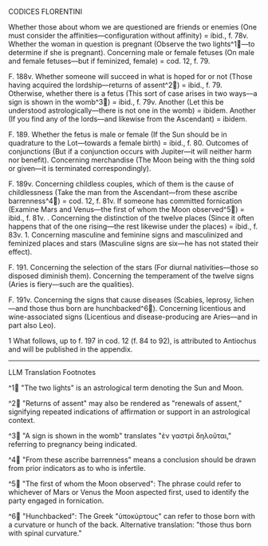 CODICES FLORENTINI

Whether those about whom we are questioned are friends or enemies (One must consider the affinities—configuration without affinity) = ibid., f. 78v.
Whether the woman in question is pregnant (Observe the two lights^1🤖—to determine if she is pregnant).
Concerning male or female fetuses (On male and female fetuses—but if feminized, female) = cod. 12, f. 79.

F. 188v. Whether someone will succeed in what is hoped for or not (Those having acquired the lordship—returns of assent^2🤖) = ibid., f. 79.
Otherwise, whether there is a fetus (This sort of case arises in two ways—a sign is shown in the womb^3🤖) = ibid., f. 79v.
Another (Let this be understood astrologically—there is not one in the womb) = ibidem.
Another (If you find any of the lords—and likewise from the Ascendant) = ibidem.

F. 189. Whether the fetus is male or female (If the Sun should be in quadrature to the Lot—towards a female birth) = ibid., f. 80.
Outcomes of conjunctions (But if a conjunction occurs with Jupiter—it will neither harm nor benefit).
Concerning merchandise (The Moon being with the thing sold or given—it is terminated correspondingly).

F. 189v. Concerning childless couples, which of them is the cause of childlessness (Take the man from the Ascendant—from these ascribe barrenness^4🤖) = cod. 12, f. 81v.
If someone has committed fornication (Examine Mars and Venus—the first of whom the Moon observed^5🤖) = ibid., f. 81v.
<Valens>. Concerning the distinction of the twelve places (Since it often happens that of the one rising—the rest likewise under the places) = ibid., f. 83v.
<Antiochus> 1. Concerning masculine and feminine signs and masculinized and feminized places and stars (Masculine signs are six—he has not stated their effect).

F. 191. Concerning the selection of the stars (For diurnal nativities—those so disposed diminish them).
Concerning the temperament of the twelve signs (Aries is fiery—such are the qualities).

F. 191v. Concerning the signs that cause diseases (Scabies, leprosy, lichen—and those thus born are hunchbacked^6🤖).
Concerning licentious and wine-associated signs (Licentious and disease-producing are Aries—and in part also Leo).

1 What follows, up to f. 197 in cod. 12 (f. 84 to 92), is attributed to Antiochus and will be published in the appendix.

---

LLM Translation Footnotes

^1🤖 "The two lights" is an astrological term denoting the Sun and Moon.

^2🤖 "Returns of assent" may also be rendered as "renewals of assent," signifying repeated indications of affirmation or support in an astrological context.

^3🤖 "A sign is shown in the womb" translates "ἐν γαστρὶ δηλοῦται," referring to pregnancy being indicated.

^4🤖 "From these ascribe barrenness" means a conclusion should be drawn from prior indicators as to who is infertile.

^5🤖 "The first of whom the Moon observed": The phrase could refer to whichever of Mars or Venus the Moon aspected first, used to identify the party engaged in fornication.

^6🤖 "Hunchbacked": The Greek "ὑποκύρτους" can refer to those born with a curvature or hunch of the back. Alternative translation: "those thus born with spinal curvature."